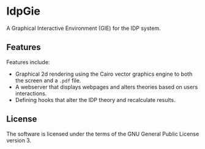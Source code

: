 IdpGie
======

A Graphical Interactive Environment (GIE) for the IDP system.

Features
--------

Features include:

 - Graphical 2d rendering using the Cairo vector graphics engine to both the screen and a `.pdf` file.
 - A webserver that displays webpages and alters theories based on users interactions.
 - Defining hooks that alter the IDP theory and recalculate results.

License
-------
The software is licensed under the terms of the GNU General Public License
version 3.
